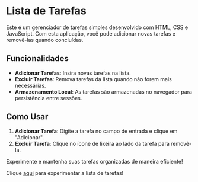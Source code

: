 # Lista de Tarefas

Este é um gerenciador de tarefas simples desenvolvido com HTML, CSS e JavaScript. Com esta aplicação, você pode adicionar novas tarefas e removê-las quando concluídas.

## Funcionalidades

- **Adicionar Tarefas**: Insira novas tarefas na lista.
- **Excluir Tarefas**: Remova tarefas da lista quando não forem mais necessárias.
- **Armazenamento Local**: As tarefas são armazenadas no navegador para persistência entre sessões.

## Como Usar

1. **Adicionar Tarefa**: Digite a tarefa no campo de entrada e clique em "Adicionar".
2. **Excluir Tarefa**: Clique no ícone de lixeira ao lado da tarefa para removê-la.

Experimente e mantenha suas tarefas organizadas de maneira eficiente!

Clique [aqui](https://vicx074.github.io/Lista-de-Tarefas/) para experimentar a lista de tarefas!
